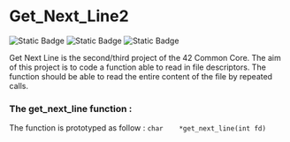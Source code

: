 # Get_Next_Line2
![Static Badge](https://img.shields.io/badge/Grade-112-green) ![Static Badge](https://img.shields.io/badge/Bonus-Yes-green?style=flat) ![Static Badge](https://img.shields.io/badge/Language-C-blue?style=flat)

Get Next Line is the second/third project of the 42 Common Core. The aim of this project is to code a function able to read in file descriptors. The function should be able to read the entire content of the file by repeated calls.
### The get_next_line function :
The function is prototyped as follow : `char	*get_next_line(int fd)`